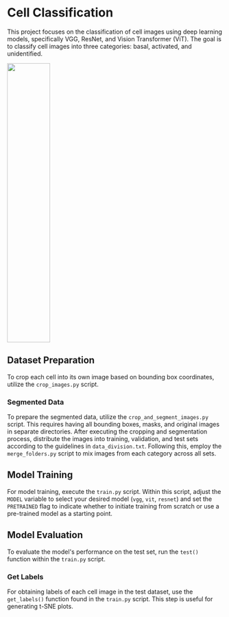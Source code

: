 # Cell Classification

This project focuses on the classification of cell images using deep learning models, specifically VGG, ResNet, and Vision Transformer (ViT). The goal is to classify cell images into three categories: basal, activated, and unidentified.

<img src="https://drive.google.com/uc?export=download&id=1h01vSiUWBtCs2svfmuhRPmjQOsH9bo0k" width="100" height="650"/>

## Dataset Preparation

To crop each cell into its own image based on bounding box coordinates, utilize the `crop_images.py` script.

### Segmented Data

To prepare the segmented data, utilize the `crop_and_segment_images.py` script. This requires having all bounding boxes, masks, and original images in separate directories. After executing the cropping and segmentation process, distribute the images into training, validation, and test sets according to the guidelines in `data_division.txt`. Following this, employ the `merge_folders.py` script to mix images from each category across all sets.

## Model Training

For model training, execute the `train.py` script. Within this script, adjust the `MODEL` variable to select your desired model (`vgg`, `vit`, `resnet`) and set the `PRETRAINED` flag to indicate whether to initiate training from scratch or use a pre-trained model as a starting point.

## Model Evaluation

To evaluate the model's performance on the test set, run the `test()` function within the `train.py` script. 

### Get Labels

For obtaining labels of each cell image in the test dataset, use the `get_labels()` function found in the `train.py` script. This step is useful for generating t-SNE plots.
